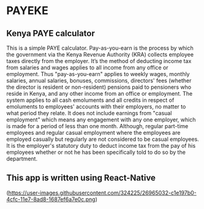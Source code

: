 # PAYEKE
## Kenya PAYE calculator

This is a simple PAYE calculator. Pay-as-you-earn is the process by which the government via the Kenya Revenue Authority (KRA) collects employee taxes directly from the employer. It’s the method of deducting income tax from salaries and wages applies to all income from any office or employment. Thus "pay-as-you-earn" applies to weekly wages, monthly salaries, annual salaries, bonuses, commissions, directors' fees (whether the director is resident or non-resident) pensions paid to pensioners who reside in Kenya, and any other income from an office or employment. The system applies to all cash emoluments and all credits in respect of emoluments to employees' accounts with their employers, no matter to what period they relate. It does not include earnings from "casual employment" which means any engagement with any one employer, which is made for a period of less than one month. Although, regular part-time employees and regular casual employment where the employees are employed casually but regularly are not considered to be casual employees. It is the employer's statutory duty to deduct income tax from the pay of his employees whether or not he has been specifically told to do so by the department.

## This app is written using React-Native
(https://user-images.githubusercontent.com/324225/26965032-c1e197b0-4cfc-11e7-8ad8-1687ef6a7e0c.png)
